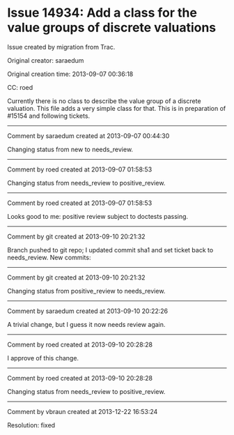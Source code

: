 # Issue 14934: Add a class for the value groups of discrete valuations

Issue created by migration from Trac.

Original creator: saraedum

Original creation time: 2013-09-07 00:36:18

CC:  roed

Currently there is no class to describe the value group of a discrete
valuation. This file adds a very simple class for that. This is in preparation
of #15154 and following tickets.


---

Comment by saraedum created at 2013-09-07 00:44:30

Changing status from new to needs_review.


---

Comment by roed created at 2013-09-07 01:58:53

Changing status from needs_review to positive_review.


---

Comment by roed created at 2013-09-07 01:58:53

Looks good to me: positive review subject to doctests passing.


---

Comment by git created at 2013-09-10 20:21:32

Branch pushed to git repo; I updated commit sha1 and set ticket back to needs_review. New commits:


---

Comment by git created at 2013-09-10 20:21:32

Changing status from positive_review to needs_review.


---

Comment by saraedum created at 2013-09-10 20:22:26

A trivial change, but I guess it now needs review again.


---

Comment by roed created at 2013-09-10 20:28:28

I approve of this change.


---

Comment by roed created at 2013-09-10 20:28:28

Changing status from needs_review to positive_review.


---

Comment by vbraun created at 2013-12-22 16:53:24

Resolution: fixed
